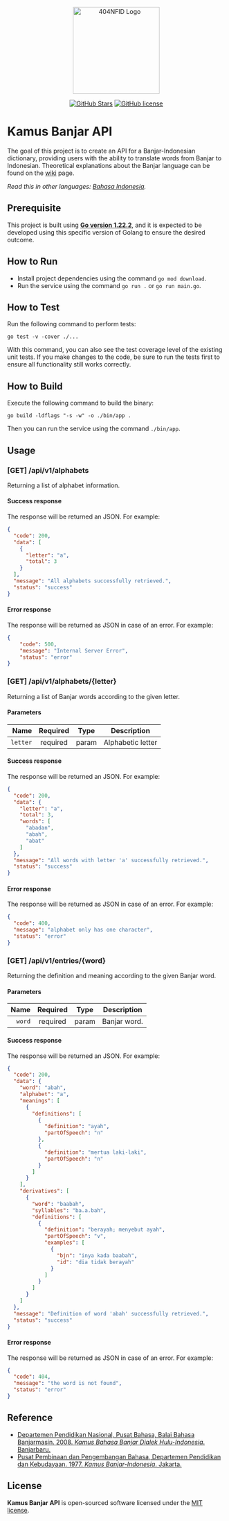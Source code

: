 <div align="center">
    <p>
        <a href="https://github.com/404NotFoundIndonesia/" target="_blank">
            <img src="https://avatars.githubusercontent.com/u/87377917?s=200&v=4" width="200" alt="404NFID Logo">
        </a>
    </p>

 [![GitHub Stars](https://img.shields.io/github/stars/iqbaleff214/kamus-banjar-api.svg)](https://github.com/iqbaleff214/kamus-banjar-api/stargazers)
 [![GitHub license](https://img.shields.io/github/license/iqbaleff214/kamus-banjar-api)](https://github.com/iqbaleff214/kamus-banjar-api/blob/main/LICENSE)
 
</div>

# Kamus Banjar API

The goal of this project is to create an API for a Banjar-Indonesian dictionary, providing users with the ability to translate words from Banjar to Indonesian.
Theoretical explanations about the Banjar language can be found on the [wiki](https://github.com/iqbaleff214/kamus-banjar-api/wiki/Tentang-Bahasa-Banjar) page.

*Read this in other languages: [Bahasa Indonesia](README.md).*

## Prerequisite

This project is built using [**Go version 1.22.2**](https://go.dev/dl/), and it is expected to be developed using this specific version of Golang to ensure the desired outcome.

## How to Run

- Install project dependencies using the command `go mod download`.
- Run the service using the command `go run .` or `go run main.go`.

## How to Test

Run the following command to perform tests:
```shell
go test -v -cover ./...
```

With this command, you can also see the test coverage level of the existing unit tests. If you make changes to the code, be sure to run the tests first to ensure all functionality still works correctly.

## How to Build

Execute the following command to build the binary:
```shell
go build -ldflags "-s -w" -o ./bin/app .
```

Then you can run the service using the command `./bin/app`.

## Usage

### [GET] /api/v1/alphabets
Returning a list of alphabet information.

#### Success response
The response will be returned an JSON. For example:
```json
{
  "code": 200,
  "data": [
    {
      "letter": "a",
      "total": 3
    }
  ],
  "message": "All alphabets successfully retrieved.",
  "status": "success"
}
```

#### Error response
The response will be returned as JSON in case of an error. For example:
```json
{
    "code": 500,
    "message": "Internal Server Error",
    "status": "error"
}
```

### [GET] /api/v1/alphabets/{letter}
Returning a list of Banjar words according to the given letter.

#### Parameters
| Name | Required | Type | Description |
| ----:|:--------:|:----:| ----------- |
| `letter` | required | param  | Alphabetic letter |

#### Success response
The response will be returned an JSON. For example:
```json
{
  "code": 200,
  "data": {
    "letter": "a",
    "total": 3,
    "words": [
      "abadan",
      "abah",
      "abat"
    ]
  },
  "message": "All words with letter 'a' successfully retrieved.",
  "status": "success"
}
```

#### Error response
The response will be returned as JSON in case of an error. For example:
```json
{
  "code": 400,
  "message": "alphabet only has one character",
  "status": "error"
}
```

### [GET] /api/v1/entries/{word}
Returning the definition and meaning according to the given Banjar word.

#### Parameters
| Name | Required | Type | Description |
| ----:|:--------:|:----:| ----------- |
| `word` | required | param  | Banjar word. |

#### Success response
The response will be returned an JSON. For example:
```json
{
  "code": 200,
  "data": {
    "word": "abah",
    "alphabet": "a",
    "meanings": [
      {
        "definitions": [
          {
            "definition": "ayah",
            "partOfSpeech": "n"
          },
          {
            "definition": "mertua laki-laki",
            "partOfSpeech": "n"
          }
        ]
      }
    ],
    "derivatives": [
      {
        "word": "baabah",
        "syllables": "ba.a.bah",
        "definitions": [
          {
            "definition": "berayah; menyebut ayah",
            "partOfSpeech": "v",
            "examples": [
              {
                "bjn": "inya kada baabah",
                "id": "dia tidak berayah"
              }
            ]
          }
        ]
      }
    ]
  },
  "message": "Definition of word 'abah' successfully retrieved.",
  "status": "success"
}
```

#### Error response
The response will be returned as JSON in case of an error. For example:
```json
{
  "code": 404,
  "message": "the word is not found",
  "status": "error"
}
```

## Reference
- [Departemen Pendidikan Nasional, Pusat Bahasa, Balai Bahasa Banjarmasin. 2008. _Kamus Bahasa Banjar Dialek Hulu-Indonesia_. Banjarbaru.](https://repositori.kemdikbud.go.id/2855/1/kamus%20bahasa%20banjar%20dialek%20hulu.pdf)
- [Pusat Pembinaan dan Pengembangan Bahasa, Departemen Pendidikan dan Kebudayaan. 1977. _Kamus Banjar-Indonesia_. Jakarta.](https://repositori.kemdikbud.go.id/2888/1/Kamus%20Banjar%20-%20Indonesia%20%20%20%20%20-%20%20%20189h.pdf)

## License

__Kamus Banjar API__ is open-sourced software licensed under the [MIT license](https://github.com/iqbaleff214/kamus-banjar-api/blob/main/LICENSE).